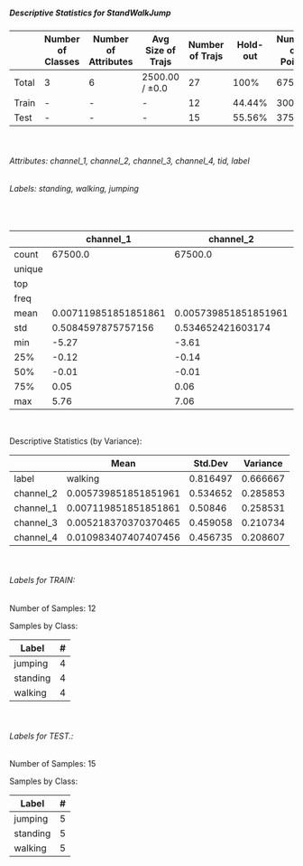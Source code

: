 ##### Descriptive Statistics for StandWalkJump


|       |   Number of Classes |   Number of Attributes |   Avg Size of Trajs |   Number of Trajs | Hold-out   |   Number of Points |   Longest Size |   Shortest Size |
|-------|---------------------|------------------------|---------------------|-------------------|------------|--------------------|----------------|-----------------|
| Total | 3                   | 6                      | 2500.00 / ±0.0      | 27                | 100%       |              67500 |           2500 |            2500 |
| Train | -                   | -                      | -                   | 12                | 44.44%     |              30000 |           2500 |            2500 |
| Test  | -                   | -                      | -                   | 15                | 55.56%     |              37500 |           2500 |            2500 |

&nbsp;

###### Attributes: channel_1, channel_2, channel_3, channel_4, tid, label


###### Labels: standing, walking, jumping

&nbsp;

|        | channel_1            | channel_2            | channel_3            | channel_4            | label    |
|--------|----------------------|----------------------|----------------------|----------------------|----------|
| count  | 67500.0              | 67500.0              | 67500.0              | 67500.0              | 67500    |
| unique |                      |                      |                      |                      | 3        |
| top    |                      |                      |                      |                      | standing |
| freq   |                      |                      |                      |                      | 22500    |
| mean   | 0.007119851851851861 | 0.005739851851851961 | 0.005218370370370465 | 0.010983407407407456 |          |
| std    | 0.5084597875757156   | 0.534652421603174    | 0.4590575662290729   | 0.4567346604363858   |          |
| min    | -5.27                | -3.61                | -4.29                | -5.31                |          |
| 25%    | -0.12                | -0.14                | -0.11                | -0.12                |          |
| 50%    | -0.01                | -0.01                | -0.01                | -0.02                |          |
| 75%    | 0.05                 | 0.06                 | 0.07                 | 0.08                 |          |
| max    | 5.76                 | 7.06                 | 5.88                 | 7.06                 |          |

&nbsp;

Descriptive Statistics (by Variance): 


|           | Mean                 |   Std.Dev |   Variance |
|-----------|----------------------|-----------|------------|
| label     | walking              |  0.816497 |   0.666667 |
| channel_2 | 0.005739851851851961 |  0.534652 |   0.285853 |
| channel_1 | 0.007119851851851861 |  0.50846  |   0.258531 |
| channel_3 | 0.005218370370370465 |  0.459058 |   0.210734 |
| channel_4 | 0.010983407407407456 |  0.456735 |   0.208607 |

&nbsp;

###### Labels for TRAIN:


Number of Samples: 12
Samples by Class:
| Label    |   # |
|----------|-----|
| jumping  |   4 |
| standing |   4 |
| walking  |   4 |

&nbsp;

###### Labels for TEST.:


Number of Samples: 15
Samples by Class:
| Label    |   # |
|----------|-----|
| jumping  |   5 |
| standing |   5 |
| walking  |   5 |